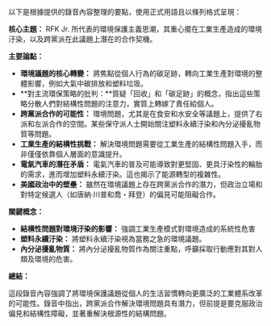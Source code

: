 以下是根據提供的錄音內容整理的要點，使用正式用語且以條列格式呈現：

**核心主題：** RFK Jr. 所代表的環境保護主義思潮，其重心擺在工業生產造成的環境汙染，以及跨黨派在此議題上潛在的合作契機。

**主要論點：**

*   **環境議題的核心轉變：** 將焦點從個人行為的碳足跡，轉向工業生產對環境的整體影響，例如大氣中碳排放和塑料垃圾。
*   **對主流環保策略的批判：**質疑「回收」和「碳足跡」的概念，指出這些策略分散人們對結構性問題的注意力，實質上轉嫁了責任給個人。
*   **跨黨派合作的可能性：** 環境問題，尤其是在食安和水安全等議題上，提供了右派和左派合作的空間。某些保守派人士開始關注塑料永續汙染和內分泌擾亂物質等問題。
*   **工業生產的結構性挑戰：** 解決環境問題需要從工業生產的結構性問題入手，而非僅僅依靠個人層面的意識提升。
*   **電氣汽車的潛在矛盾：** 電氣汽車的普及可能導致對更堅固、更具汙染性的輪胎的需求，進而增加塑料永續汙染。這也揭示了能源轉型的複雜性。
*   **美國政治中的壁壘：** 雖然在環境議題上存在跨黨派合作的潛力，但政治立場和對特定候選人（如唐納·川普和喬・拜登）的偏見可能阻礙合作。

**關鍵概念：**

*   **結構性問題對環境汙染的影響：** 強調工業生產模式對環境造成的系統性危害
*   **塑料永續汙染：** 將塑料永續汙染視為當務之急的環境議題。
*   **內分泌擾亂物質：** 將內分泌擾亂物質作為關注重點，呼籲採取行動應對其對人類及環境的危害。

**總結：**

這段錄音內容強調了將環境保護議題從個人的生活習慣轉向更廣泛的工業體系改革的可能性。錄音中指出，跨黨派合作解決環境問題具有潛力，但前提是要克服政治偏見和結構性障礙，並著重解決根源性的結構問題。